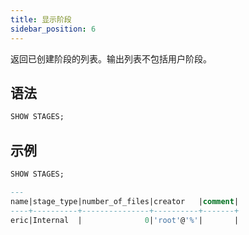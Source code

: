 ```yaml
---
title: 显示阶段
sidebar_position: 6
---
```


返回已创建阶段的列表。输出列表不包括用户阶段。

## 语法

```sql
SHOW STAGES;
```

## 示例

```sql
SHOW STAGES;

---
name|stage_type|number_of_files|creator   |comment|
----+----------+---------------+----------+-------+
eric|Internal  |              0|'root'@'%'|       |
```